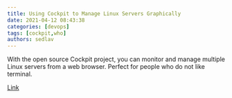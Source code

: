 ```yaml
---
title: Using Cockpit to Manage Linux Servers Graphically
date: 2021-04-12 08:43:38
categories: [devops]
tags: [cockpit,who]
authors: sedlav
---
```


With the open source Cockpit project, you can monitor and manage multiple Linux servers from a web browser. Perfect for people who do not like terminal.

[Link](https://linuxhandbook.com/cockpit/)

